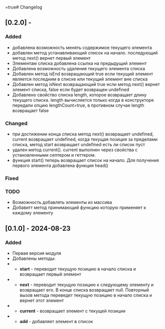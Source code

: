 =true# Changelog

## [0.2.0] -

### Added
- добавлена возможность менять содержимое текущего элемента
- добавлен метод устанавливающий список на начало. последующий метод next() вернет первый элемент
- Элементам списка добавлена ссылка на предыдущий элемент
- Добавлена возможность удаления текущего элемента списка
- Добавлен метод isEnd возвращающий true если текущий элемент является последним в списке или текущий элемент вне списка
- Добавлен метод isNext возвращающий true если метод next() вернет элемент списка, false если будет возвращен undefined
- Добавлено свойство списка length, которое возвращает длину текущего списка. length вычисляется только когда в конструкторе передали опцию lengthCount=true, в противном случае length возвращает false

### Changed
- при достижении конца списка метод next() возвращает undefined, current возвращает undefined, когда текущая позиция за пределами списка, метод start возвращает undefined есть ли список пуст
- удален метод current(). current выполнен через свойства с установленными септером и геттером.
- функция start() теперь возвращает список на начало. Для получения первого элемента добавлена функция head()

### Fixed


### TODO
- Возможность добавлять элементы из массива
- Добавитт метод принимающий функцию которую применяет к каждому элементу




## [0.1.0] - 2024-08-23

### Added
- Первая версия модуля
- Добавлены методы:
- - **start** - переводит текущую позицию в начало списка и возвращает первый элемент
- - **next** - переводит текущую позицию к следующему элементу и возвращает его. В конце списка возвращает null. Повторный вызов метода переведет текущую позицию в начало списка и вернет этот элемент
- - **current** - возвращает элемент с текущей позиции
- - **add** - добавляет элемент в список